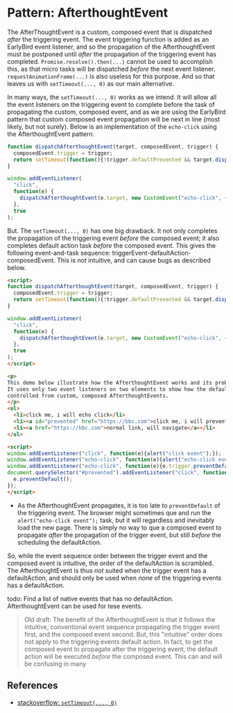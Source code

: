 # Pattern: AfterthoughtEvent

The AfterThoughtEvent is a custom, composed event that is dispatched *after* the triggering event.
The event triggering function is added as an EarlyBird event listener, and 
so the propagation of the AfterthoughtEvent must be postponed until *after* the propagation of the 
triggering event has completed. `Promise.resolve().then(...)` cannot be used to accomplish this,
as that micro tasks will be dispatched *before* the next event listener.
`requestAnimationFrame(...)` is also useless for this purpose. 
And so that leaves us with `setTimeout(..., 0)` as our main alternative.

In many ways, the `setTimeout(..., 0)` works as we intend. It will allow all the event listeners
on the triggering event to complete before the task of propagating the custom, composed event,
and as we are using the EarlyBird pattern that custom composed event propagation will be next in line
(most likely, but not surely). Below is an implementation of the `echo-click` using the AfterthoughtEvent pattern.

```javascript
function dispatchAfterthoughtEvent(target, composedEvent, trigger) {               
  composedEvent.trigger = trigger;
  return setTimeout(function(){!trigger.defaultPrevented && target.dispatchEvent(composedEvent)}, 0);
}

window.addEventListener(
  "click", 
  function(e) {
    dispatchAfterthoughtEvent(e.target, new CustomEvent("echo-click", {bubbles: true, composed: true}), e);
  }, 
  true
);
```

But. The `setTimeout(..., 0)` has one big drawback.
It not only completes the propagation of the triggering event *before* the composed event;
it also completes default action task *before* the composed event.
This gives the following event-and-task sequence: triggerEvent-defaultAction-composedEvent.
This is *not* intuitive, and can cause bugs as described below.

```html
<script>
function dispatchAfterthoughtEvent(target, composedEvent, trigger) {               
  composedEvent.trigger = trigger;
  return setTimeout(function(){!trigger.defaultPrevented && target.dispatchEvent(composedEvent)}, 0);
}

window.addEventListener(
  "click", 
  function(e) {
    dispatchAfterthoughtEvent(e.target, new CustomEvent("echo-click", {bubbles: true, composed: true}), e);
  }, 
  true
);
</script>

<p>
This demo below illustrate how the AfterthoughtEvent works and its problem relating to defaultActions. 
It uses only two event listeners on two elements to show how the defaultActions cannot be
controlled from custom, composed AfterthoughtEvents.
</p>
<ul>
  <li>click me, i will echo click</li>
  <li><a id="prevented" href="https://bbc.com">click me, i will prevent both the echo and the navigation</a></li>
  <li><a href="https://bbc.com">normal link, will navigate</a></li>
</ul>

<script>
window.addEventListener("click", function(e){alert("click event");});
window.addEventListener("echo-click", function(e){alert("echo-click event");});
window.addEventListener("echo-click", function(e){e.trigger.preventDefault();}, true);  //trying in vain to prevent browsing
document.querySelector("#prevented").addEventListener("click", function(e){
  e.preventDefault();
});
</script>
```

 * As the AfterthoughtEvent propagates, it is too late to `preventDefault` of the triggering event.
   The browser might sometimes que and run the `alert("echo-click event");` task, but 
   it will regardless and inevitably load the new page. 
   There is simply no way to que a composed event to propagate *after* the propagation of the trigger
   event, but still *before* the scheduling the defaultAction.

So, while the event sequence order between the trigger event and the composed event is intuitive,
the order of the defaultAction is scrambled. The AfterthoughtEvent is thus *not* suited when the 
trigger event has a defaultAction, and should only be used when *none* of the triggering events 
has a defaultAction.

todo: Find a list of native events that has no defaultAction. AfterthoughtEvent can be used for tese events.  

> Old draft: The benefit of the AfterthoughtEvent is that it follows the intuitive, conventional event sequence
propagating the trigger event first, and the composed event second. 
But, this "intuitive" order does not apply to the triggering events default action.
In fact, to get the composed event to propagate after the triggering event, 
the default action will be executed *before* the composed event.
This can and will be confusing in many 

## References

 * [stackoverflow: `setTimeout(..., 0)`](https://stackoverflow.com/questions/33955650/what-is-settimeout-doing-when-set-to-0-milliseconds/33955673)